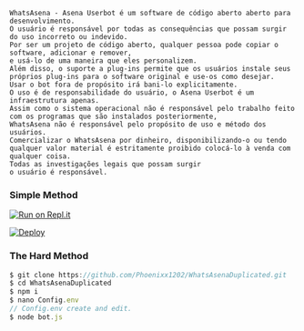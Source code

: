 ```
WhatsAsena - Asena Userbot é um software de código aberto aberto para desenvolvimento.
O usuário é responsável por todas as consequências que possam surgir do uso incorreto ou indevido.
Por ser um projeto de código aberto, qualquer pessoa pode copiar o software, adicionar e remover,
e usá-lo de uma maneira que eles personalizem.
Além disso, o suporte a plug-ins permite que os usuários instale seus próprios plug-ins para o software original e use-os como desejar.
Usar o bot fora de propósito irá bani-lo explicitamente.
O uso é de responsabilidade do usuário, o Asena Userbot é um infraestrutura apenas. 
Assim como o sistema operacional não é responsável pelo trabalho feito com os programas que são instalados posteriormente, 
WhatsAsena não é responsável pelo propósito de uso e método dos usuários.
Comercializar o WhatsAsena por dinheiro, disponibilizando-o ou tendo qualquer valor material é estritamente proibido colocá-lo à venda com qualquer coisa. 
Todas as investigações legais que possam surgir
o usuário é responsável.
```


### Simple Method

[![Run on Repl.it](https://repl.it/badge/github/phaticusthiccy/WhatsAsenaDuplicated)](https://repl.it/@phaticusthiccy/WhatsAsena-QR)

[![Deploy](https://www.herokucdn.com/deploy/button.svg)](https://heroku.com/deploy?template=https://github.com/Phoenixx1202/WhatsAsenaDuplicated)

### The Hard Method
```js
$ git clone https://github.com/Phoenixx1202/WhatsAsenaDuplicated.git
$ cd WhatsAsenaDuplicated
$ npm i
$ nano Config.env
// Config.env create and edit.
$ node bot.js
```
